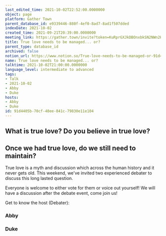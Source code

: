 ```yaml
---
last_edited_time: 2021-10-02T22:52:00.0000000
object: page
platform: Gather Town
parent_database_id: e9339446-880f-4ef0-8ad7-8ad1f507dded
indexDate: 2021-10-02
created_time: 2021-09-21T20:39:00.0000000
meeting_link: https://gather.town/invite?token=KuRprGXJkDBOnxbkSN2NWn2HuHjwl9GJ
title: True love needs to be managed... or?
parent_type: database_id
archived: false
notion_url: https://www.notion.so/True-love-needs-to-be-managed-or-91d4405b70cf48ee841c79830e11e104
name: True love needs to be managed... or?
talktime: 2021-10-02T21:00:00.0000000
language_level: intermediate to advanced
tags:
- Talk
- 2021-10-02
- Abby
- Duke
hosts:
- Abby
- Duke
id: 91d4405b-70cf-48ee-841c-79830e11e104
---
```



## What is true love? Do you believe in true love? 
## Once we had true love, do we still need to maintain?

True love is a myth and discussion which across the human history and it never gets old. This weekend, we've invited two experienced debater to discuss this long lasted question.

Everyone is welcome to either vote for them or voice out yourself! We will have a discussion after the debate event, come join us!

Get to know the host (Debater):
### Abby
### Duke





